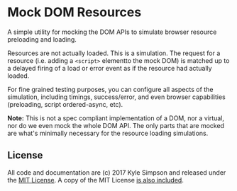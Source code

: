 # Mock DOM Resources

A simple utility for mocking the DOM APIs to simulate browser resource preloading and loading.

Resources are not actually loaded. This is a simulation. The request for a resource (i.e. adding a `<script>` elementto the mock DOM) is matched up to a delayed firing of a load or error event as if the resource had actually loaded.

For fine grained testing purposes, you can configure all aspects of the simulation, including timings, success/error, and even browser capabilities (preloading, script ordered-async, etc).

**Note:** This is not a spec compliant implementation of a DOM, nor a virtual, nor do we even mock the whole DOM API. The only parts that are mocked are what's minimally necessary for the resource loading simulations.

## License

All code and documentation are (c) 2017 Kyle Simpson and released under the [MIT License](http://getify.mit-license.org/). A copy of the MIT License [is also included](LICENSE.txt).
